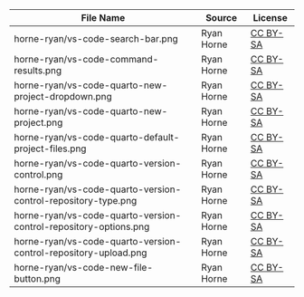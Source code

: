 | **File Name** | **Source** | **License** |
| -------- | ------- |------- |
| horne-ryan/vs-code-search-bar.png  | Ryan Horne | [CC BY-SA](https://creativecommons.org/licenses/by-sa/4.0/)
| horne-ryan/vs-code-command-results.png  | Ryan Horne | [CC BY-SA](https://creativecommons.org/licenses/by-sa/4.0/)
| horne-ryan/vs-code-quarto-new-project-dropdown.png  | Ryan Horne | [CC BY-SA](https://creativecommons.org/licenses/by-sa/4.0/)
| horne-ryan/vs-code-quarto-new-project.png | Ryan Horne | [CC BY-SA](https://creativecommons.org/licenses/by-sa/4.0/)
| horne-ryan/vs-code-quarto-default-project-files.png | Ryan Horne | [CC BY-SA](https://creativecommons.org/licenses/by-sa/4.0/)
| horne-ryan/vs-code-quarto-version-control.png | Ryan Horne | [CC BY-SA](https://creativecommons.org/licenses/by-sa/4.0/)
| horne-ryan/vs-code-quarto-version-control-repository-type.png | Ryan Horne | [CC BY-SA](https://creativecommons.org/licenses/by-sa/4.0/)
| horne-ryan/vs-code-quarto-version-control-repository-options.png | Ryan Horne | [CC BY-SA](https://creativecommons.org/licenses/by-sa/4.0/)
| horne-ryan/vs-code-quarto-version-control-repository-upload.png | Ryan Horne | [CC BY-SA](https://creativecommons.org/licenses/by-sa/4.0/)
| horne-ryan/vs-code-new-file-button.png | Ryan Horne | [CC BY-SA](https://creativecommons.org/licenses/by-sa/4.0/)
